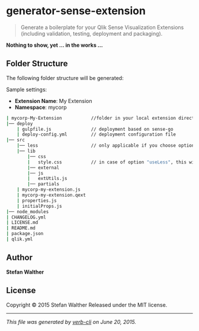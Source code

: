 # generator-sense-extension

> Generate a boilerplate for your Qlik Sense Visualization Extensions (including validation, testing, deployment and packaging).

**Nothing to show, yet ... in the works ...**

## Folder Structure

The following folder structure will be generated:

Sample settings:

* **Extension Name**: My Extension
* **Namespace**: mycorp

```bash
| mycorp-My-Extension           //folder in your local extension directory
|── deploy
    | gulpfile.js               // deployment based on sense-go
    | deploy-config.yml         // deployment configuration file
|── src
    |── less                    // only applicable if you choose option "useLess"
    |── lib
        |── css
        |   style.css           // in case of option "useLess", this will be generated
        |── external
        |── js
        |   extUtils.js
        |── partials
    | mycorp-my-extension.js
    | mycorp-my-extension.qext
    | properties.js
    | initialProps.js
|── node_modules
| CHANGELOG.yml
| LICENSE.md
| README.md
| package.json
| qlik.yml
```

## Author

**Stefan Walther**

<!-- `github`, `github.username`, and `username` variables are undefined -->
<!-- `twitter`, `twitter.username`, and `username` variables are undefined -->

## License

Copyright © 2015 Stefan Walther
Released under the MIT license.

***

_This file was generated by [verb-cli](https://github.com/assemble/verb-cli) on June 20, 2015._